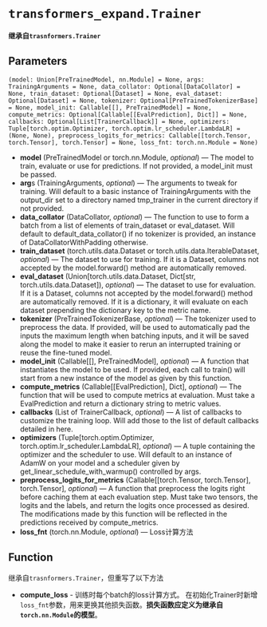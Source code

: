 # `transformers_expand.Trainer`
**继承自`trasnformers.Trainer`**
## Parameters

`(model: Union[PreTrainedModel, nn.Module] = None,
args: TrainingArguments = None,
data_collator: Optional[DataCollator] = None,
train_dataset: Optional[Dataset] = None,
eval_dataset: Optional[Dataset] = None,
tokenizer: Optional[PreTrainedTokenizerBase] = None,
model_init: Callable[[], PreTrainedModel] = None,
compute_metrics: Optional[Callable[[EvalPrediction], Dict]] = None,
callbacks: Optional[List[TrainerCallback]] = None,
optimizers: Tuple[torch.optim.Optimizer, torch.optim.lr_scheduler.LambdaLR] = (None, None),
preprocess_logits_for_metrics: Callable[[torch.Tensor, torch.Tensor], torch.Tensor] = None,
loss_fnt: torch.nn.Module = None)`

* **model** (PreTrainedModel or torch.nn.Module, *optional*) — The model to train, evaluate or use for predictions. If not
  provided, a model_init must be passed.
* **arg**s (TrainingArguments, *optional*) — The arguments to tweak for training. Will default to a basic instance of
  TrainingArguments with the output_dir set to a directory named tmp_trainer in the current directory if not provided.
* **data_collator** (DataCollator, *optional*) — The function to use to form a batch from a list of elements of
  train_dataset or eval_dataset. Will default to default_data_collator() if no tokenizer is provided, an instance of
  DataCollatorWithPadding otherwise.
* **train_dataset** (torch.utils.data.Dataset or torch.utils.data.IterableDataset, *optional*) — The dataset to use for
  training. If it is a Dataset, columns not accepted by the model.forward() method are automatically removed.
* **eval_dataset** (Union[torch.utils.data.Dataset, Dict[str, torch.utils.data.Dataset]), *optional*) — The dataset to use
  for evaluation. If it is a Dataset, columns not accepted by the model.forward() method are automatically removed. If
  it is a dictionary, it will evaluate on each dataset prepending the dictionary key to the metric name.
* **tokenizer** (PreTrainedTokenizerBase, *optional*) — The tokenizer used to preprocess the data. If provided, will be
  used to automatically pad the inputs the maximum length when batching inputs, and it will be saved along the model to
  make it easier to rerun an interrupted training or reuse the fine-tuned model.
* **model_init** (Callable[[], PreTrainedModel], *optional*) — A function that instantiates the model to be used. If
  provided, each call to train() will start from a new instance of the model as given by this function.
* **compute_metrics** (Callable[[EvalPrediction], Dict], *optional*) — The function that will be used to compute metrics
  at evaluation. Must take a EvalPrediction and return a dictionary string to metric values.
* **callbacks** (List of TrainerCallback, *optional*) — A list of callbacks to customize the training loop. Will add those
  to the list of default callbacks detailed in here.
* **optimizers** (Tuple[torch.optim.Optimizer, torch.optim.lr_scheduler.LambdaLR], *optional*) — A tuple containing the
  optimizer and the scheduler to use. Will default to an instance of AdamW on your model and a scheduler given by
  get_linear_schedule_with_warmup() controlled by args.
* **preprocess_logits_for_metrics** (Callable[[torch.Tensor, torch.Tensor], torch.Tensor], *optional*) — A function that
  preprocess the logits right before caching them at each evaluation step. Must take two tensors, the logits and the
  labels, and return the logits once processed as desired. The modifications made by this function will be reflected in
  the predictions received by compute_metrics.
* **loss_fnt** (torch.nn.Module, *optional*) — Loss计算方法


## Function

继承自`trasnformers.Trainer`，但重写了以下方法

* **compute_loss** - 训练时每个batch的loss计算方式。 在初始化Trainer时新增`loss_fnt`参数，用来更换其他损失函数。**损失函数应定义为继承自`torch.nn.Module`的模型**。
